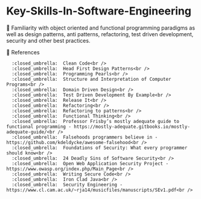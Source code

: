 # Key-Skills-In-Software-Engineering



:closed_book: Familiarity with object oriented and functional programming paradigms as well as design patterns, anti patterns, refactoring, 
test driven development, security and other best practices.<br />


  :scroll: References<br />

      :closed_umbrella:  Clean Code<br />
      :closed_umbrella:  Head First Design Patterns<br />
      :closed_umbrella:  Programming Pearls<br />
      :closed_umbrella:  Structure and Interpretation of Computer Programs<br />
      :closed_umbrella:  Domain Driven Design<br />
      :closed_umbrella:  Test Driven Development By Example<br />
      :closed_umbrella:  Release It<br />
      :closed_umbrella:  Refactoring<br />
      :closed_umbrella:  Refactoring to patterns<br />
      :closed_umbrella:  Functional Thinking<br />
      :closed_umbrella:  Professor Frisby’s mostly adequate guide to functional programming - https://mostly-adequate.gitbooks.io/mostly-adequate-guide/<br />
      :closed_umbrella:  Falsehoods programmers believe in - https://github.com/kdeldycke/awesome-falsehood<br />
      :closed_umbrella:  Foundations of Security: What every programmer should know<br />
      :closed_umbrella:  24 Deadly Sins of Software Security<br />
      :closed_umbrella:  Open Web Application Security Project - https://www.owasp.org/index.php/Main_Page<br />
      :closed_umbrella:  Writing Secure Code<br />
      :closed_umbrella:  Iron Clad Java<br />
      :closed_umbrella:  Security Engineering - https://www.cl.cam.ac.uk/~rja14/musicfiles/manuscripts/SEv1.pdf<br />
